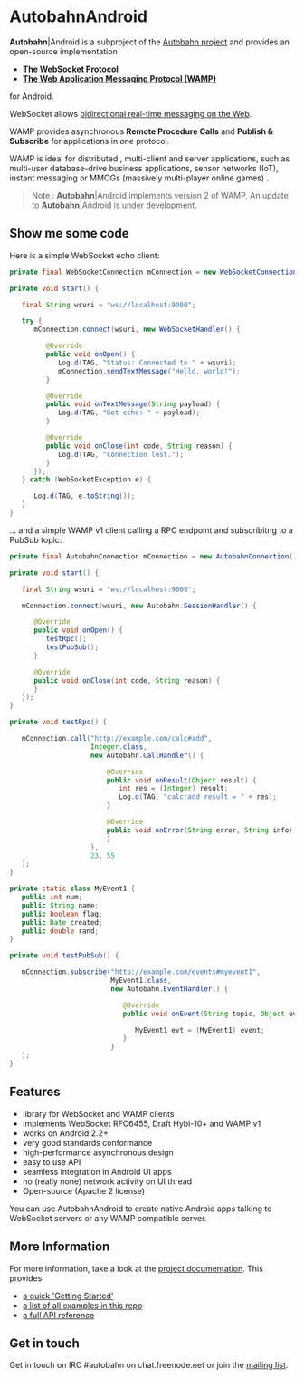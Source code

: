 # AutobahnAndroid

**Autobahn**|Android is a subproject of the [Autobahn project](http://autobahn.ws/) and provides an open-source implementation

* **[The WebSocket Protocol](http://tools.ietf.org/html/rfc6455)**
* **[The Web Application Messaging Protocol (WAMP)](http://wamp.ws/)**

for Android.

WebSocket allows [bidirectional real-time messaging on the Web](http://tavendo.com/blog/post/websocket-why-what-can-i-use-it/).

WAMP provides asynchronous **Remote Procedure Calls** and **Publish & Subscribe** for applications in *one* protocol.

WAMP is ideal for distributed , multi-client and server applications, such as multi-user database-drive business applications, sensor networks (IoT), instant messaging or MMOGs (massively multi-player online games) .

> Note : **Autobahn**|Android implements version 2 of WAMP, An update to **Autobahn**|Android is under development.


## Show me some code

Here is a simple WebSocket echo client:

```java
private final WebSocketConnection mConnection = new WebSocketConnection();

private void start() {

   final String wsuri = "ws://localhost:9000";

   try {
      mConnection.connect(wsuri, new WebSocketHandler() {

         @Override
         public void onOpen() {
            Log.d(TAG, "Status: Connected to " + wsuri);
            mConnection.sendTextMessage("Hello, world!");
         }

         @Override
         public void onTextMessage(String payload) {
            Log.d(TAG, "Got echo: " + payload);
         }

         @Override
         public void onClose(int code, String reason) {
            Log.d(TAG, "Connection lost.");
         }
      });
   } catch (WebSocketException e) {

      Log.d(TAG, e.toString());
   }
}
```

... and a simple WAMP v1 client calling a RPC endpoint and subscribitng to a PubSub topic:

```java
private final AutobahnConnection mConnection = new AutobahnConnection();

private void start() {

   final String wsuri = "ws://localhost:9000";

   mConnection.connect(wsuri, new Autobahn.SessionHandler() {

      @Override
      public void onOpen() {
         testRpc();
         testPubSub();
      }

      @Override
      public void onClose(int code, String reason) {
      }
   });
}

private void testRpc() {

   mConnection.call("http://example.com/calc#add",
                    Integer.class,
                    new Autobahn.CallHandler() {

                        @Override
                        public void onResult(Object result) {
                           int res = (Integer) result;
                           Log.d(TAG, "calc:add result = " + res);
                        }

                        @Override
                        public void onError(String error, String info) {
                        }
                    },
                    23, 55
   );
}

private static class MyEvent1 {
   public int num;
   public String name;
   public boolean flag;
   public Date created;
   public double rand;
}

private void testPubSub() {

   mConnection.subscribe("http://example.com/events#myevent1",
                         MyEvent1.class,
                         new Autobahn.EventHandler() {

                            @Override
                            public void onEvent(String topic, Object event) {

                               MyEvent1 evt = (MyEvent1) event;
                            }
                         }
   );
}
```




## Features

* library for WebSocket and WAMP clients
* implements WebSocket RFC6455, Draft Hybi-10+ and WAMP v1
* works on Android 2.2+
* very good standards conformance
* high-performance asynchronous design
* easy to use API
* seamless integration in Android UI apps
* no (really none) network activity on UI thread
* Open-source (Apache 2 license)

You can use AutobahnAndroid to create native Android apps talking to WebSocket servers or any WAMP compatible server.

## More Information

For more information, take a look at the [project documentation](http://autobahn.ws/android). This provides:

* [a quick 'Getting Started'](http://autobahn.ws/android/gettingstarted.html)
* [a list of all examples in this repo](http://autobahn.ws/android/examples.html)
* [a full API reference](http://autobahn.ws/python/packages.html)


## Get in touch

Get in touch on IRC #autobahn on chat.freenode.net or join the [mailing list](http://groups.google.com/group/autobahnws).
